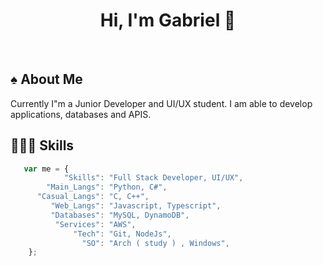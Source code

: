 <div style="text-align: center;"><h1>Hi, I'm Gabriel 👋</h1></div>

<br/>

## ♠ About Me
Currently I"m a Junior Developer and UI/UX student. I am able to develop applications, databases and APIS.

## 👨🏻‍💻 Skills
```ts
   var me = {
            "Skills": "Full Stack Developer, UI/UX",
        "Main_Langs": "Python, C#",
      "Casual_Langs": "C, C++", 
         "Web_Langs": "Javascript, Typescript",
         "Databases": "MySQL, DynamoDB",
          "Services": "AWS",
              "Tech": "Git, NodeJs",
                "SO": "Arch ( study ) , Windows",
    };

```
